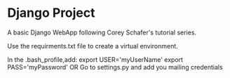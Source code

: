 # Django Project
A basic Django WebApp following Corey Schafer's tutorial series.

Use the requirments.txt file to create a virtual environment.


In the .bash_profile,add:
  export USER='myUserName' 
  export PASS='myPassword'
OR
Go to settings.py and add you mailing credentials
